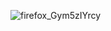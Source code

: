 
![firefox_Gym5zIYrcy](https://github.com/SimuladorDeFarm/Mi_CRUD/assets/83795131/91177e46-09b1-4c45-b291-f12dbb8deba5)
